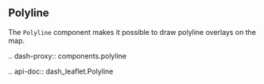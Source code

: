## Polyline

The `Polyline` component makes it possible to draw polyline overlays on the map. 

.. dash-proxy:: components.polyline

.. api-doc:: dash_leaflet.Polyline